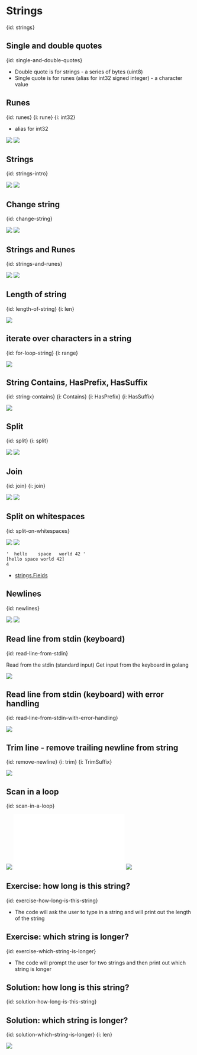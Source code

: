 # Strings
{id: strings}


## Single and double quotes
{id: single-and-double-quotes}

* Double quote is for strings - a series of bytes (uint8)
* Single quote is for runes (alias for int32 signed integer) - a character value


## Runes
{id: runes}
{i: rune}
{i: int32}

* alias for int32

![](examples/rune/rune.go)
![](examples/rune/rune.out)

## Strings
{id: strings-intro}

![](examples/strings/strings.go)
![](examples/strings/strings.out)

## Change string
{id: change-string}

![](examples/change-string/change_string.go)
![](examples/change-string/change_string.out)


## Strings and Runes
{id: strings-and-runes}

![](examples/string-rune/string_rune.go)
![](examples/string-rune/string_rune.out)


## Length of string
{id: length-of-string}
{i: len}

![](examples/string-length/string_length.go)

## iterate over characters in a string
{id: for-loop-string}
{i: range}

![](examples/loop-string/loop_string.go)

## String Contains, HasPrefix, HasSuffix
{id: string-contains}
{i: Contains}
{i: HasPrefix}
{i: HasSuffix}


![](examples/suffix-prefix/suffix_prefix.go)


## Split
{id: split}
{i: split}

![](examples/split/split.go)
![](examples/split/split.out)

## Join
{id: join}
{i: join}

![](examples/join/join.go)
![](examples/join/join.out)

## Split on whitespaces
{id: split-on-whitespaces}


![](examples/split-on-whitespace/split_on_whitespace.go)
![](examples/split-on-whitespace/split_on_whitespace.out)

```
'  hello    space   world 42 '
[hello space world 42]
4
```

* [strings.Fields](https://golang.org/pkg/strings/#Fields)


## Newlines
{id: newlines}

![](examples/newlines/newlines.go)
![](examples/newlines/newlines.out)


## Read line from stdin (keyboard)
{id: read-line-from-stdin}

Read from the stdin (standard input) Get input from the keyboard in golang

![](examples/read-from-stdin/read_from_stdin.go)

## Read line from stdin (keyboard) with error handling
{id: read-line-from-stdin-with-error-handling}

![](examples/read-from-stdin-with-error-handling/read_from_stdin_with_error_handling.go)

## Trim line - remove trailing newline from string
{id: remove-newline}
{i: trim}
{i: TrimSuffix}

![](examples/trim-newline/trim.go)


## Scan in a loop
{id: scan-in-a-loop}

![](examples/scan-in-loop/scan_in_loop.go)
![](examples/scan-in-loop/scan_in_loop.in)
![](examples/scan-in-loop/scan_in_loop.out)

## Exercise: how long is this string?
{id: exercise-how-long-is-this-string}

* The code will ask the user to type in a string and will print out the length of the string

## Exercise: which string is longer?
{id: exercise-which-string-is-longer}

* The code will prompt the user for two strings and then print out which string is longer


## Solution: how long is this string?
{id: solution-how-long-is-this-string}




## Solution: which string is longer?
{id: solution-which-string-is-longer}
{i: len}

![](examples/which-string-is-longer/which_string_is_longer.go)
